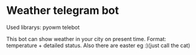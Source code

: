 # Weather telegram bot
Used librarys:
pyowm
telebot

This bot can show weather in your city on present time. Format: temperature + detailed status.
Also there are easter eg :)(just call the cat)
